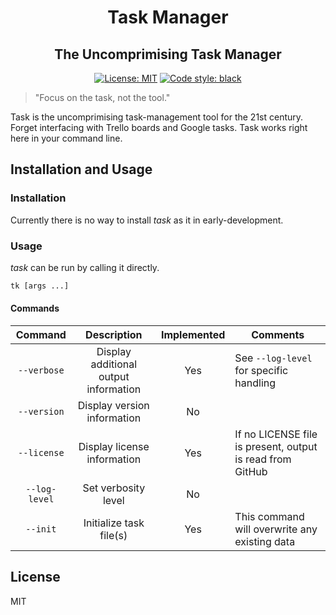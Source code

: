 <h1 align="center">Task Manager</h1>

<h2 align="center">The Uncomprimising Task Manager</h2>

<p align="center">
<a href="https://github.com/psf/black/blob/main/LICENSE"><img alt="License: MIT" src="https://black.readthedocs.io/en/stable/_static/license.svg"></a>
<a href="https://github.com/psf/black"><img alt="Code style: black" src="https://img.shields.io/badge/code%20style-black-000000.svg"></a>
</p>

> "Focus on the task, not the tool."

Task is the uncomprimising task-management tool for the 21st century. Forget
interfacing with Trello boards and Google tasks. Task works right here in your
command line.

## Installation and Usage

### Installation

Currently there is no way to install _task_ as it in early-development.

### Usage

_task_ can be run by calling it directly.

```bash
tk [args ...]
```
#### Commands
|  **Command**  |            **Description**            | **Implemented** |                        **Comments**                       |
|:-------------:|:-------------------------------------:|:---------------:|-----------------------------------------------------------|
|  `--verbose`  | Display additional output information |       Yes       | See `--log-level` for specific handling                   |
|  `--version`  | Display version information           |        No       |                                                           |
|  `--license`  | Display license information           |       Yes       | If no LICENSE file is present, output is read from GitHub |
| `--log-level` | Set verbosity level                   |        No       |                                                           |
|    `--init`   | Initialize task file(s)               |       Yes       | This command will overwrite any existing data             |


## License

MIT
